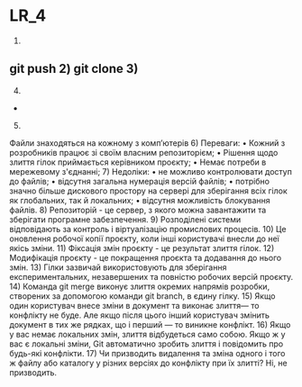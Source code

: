 # LR_4
 1)
git push
2)
git clone
3)
-
4)
-
5)
Файли знаходяться на кожному з комп’ютерів 
6)
Переваги: • Кожний з розробників працює зі своїм власним репозиторієм;
• Рішення щодо злиття гілок приймається керівником проєкту;
• Немає потреби в мережевому з'єднанні; 
7)
Недоліки: • не можливо контролювати доступ до файлів;
• відсутня загальна нумерація версій файлів;
• потрібно значно більше дискового простору на сервері для зберігання всіх гілок як глобальних, так й локальних; 
• відсутня можливість блокування файлів. 
8)
Репозиторій  - це сервер, з якого можна завантажити та зберігати програмне забезпечення.
9)
Розподілені системи відповідають за контроль і віртуалізацію промислових процесів.
10)
Це оновлення робочої копії проєкту, коли інші користувачі внесли до неї якісь зміни. 
11)
Фіксація змін проєкту - це результат злиття гілок. 
12)
Модифікація проєкту - це покращення проєкта та додавання до нього змін.
13)
Гілки зазвичай використовують для зберігання експериментальних, незавершених та повністю робочих версій проєкту. 
14)
Команда git merge виконує злиття окремих напрямів розробки, створених за допомогою команди git branch, в єдину гілку.
15)
Якщо один користувач внесе зміни в документ та виконає злиття— то конфлікту не буде.
Але якщо після цього інший користувач змінить документ в тих же рядках, що і перший — то виникне конфлікт.
16)
Якщо у вас немає локальних змін, злиття відбудеться само собою.
Якщо ж у вас є локальні зміни, Git автоматично зробить злиття і повідомить про будь-які конфлікти.
17)
Чи призводить видалення та зміна одного і того ж файлу або каталогу у
різних версіях до конфлікту при їх злитті?
Ні, не призводить. 
